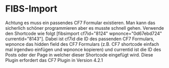 # FIBS-Import
Achtung es muss ein passendes CF7 Formular existieren. Man kann das sicherlich schöner programmieren aber es musste schnell gehen. Verwende den Shortcode wie folgt [fibsimport cf7id="8124" wpnonce="0d67ebd724" currentid="8143"]. Dabei ist cf7id die ID des passenden CF7 Formulars, wpnonce das hidden field des CF7 Formulars (z.B. CF7 shortcode einfach mal irgendwo einfügen und wpnonce kopieren) und currentid ist die ID des Posts oder der Page in welcher dieser Shortcode eingefügt wird. Diese Plugin erfordert das CF7 Plugin in Version 4.2.1  

